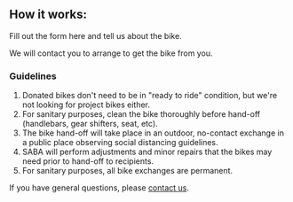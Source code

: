 ## How it works:
Fill out the form here and tell us about the bike.

We will contact you to arrange to get the bike from you.

### Guidelines
1. Donated bikes don't need to be in "ready to ride" condition, but we're not looking 
for project bikes either. 
2. For sanitary purposes, clean the bike thoroughly before hand-off 
(handlebars, gear shifters, seat, etc).
3. The bike hand-off will take place in an outdoor, 
no-contact exchange in a public place observing social distancing guidelines.
2. SABA will perform adjustments and minor repairs that the bikes may need prior to hand-off to recipients.
5. For sanitary purposes, all bike exchanges are permanent.

If you have general questions, please [contact us](/contact/).
